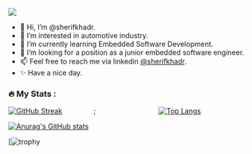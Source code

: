 ![](https://komarev.com/ghpvc/?username=sherifkhadr&style=plastic&color=1B9C85)

- 👋 Hi, I’m @sherifkhadr.
- 👀 I’m interested in automotive industry.
- 🌱 I’m currently learning Embedded Software Development.
- 💞️ I’m looking for a position as a junior embedded software engineer.
- 📫 Feel free to reach me via linkedin [@sherifkhadr](https://www.linkedin.com/in/sherifkhadr/).
- ✨ Have a nice day.

### :fire: My Stats :

[![GitHub Streak](http://github-readme-streak-stats.herokuapp.com?user=sherifkhadr&theme=dark&background=000000)](https://git.io/streak-stats)&nbsp;&nbsp;&nbsp;&nbsp;&nbsp;&nbsp;&nbsp;&nbsp;&nbsp;&nbsp;&nbsp;&nbsp;&nbsp;&nbsp;&nbsp;&nbsp;;&nbsp;&nbsp;&nbsp;&nbsp;&nbsp;&nbsp;&nbsp;&nbsp;&nbsp;&nbsp;&nbsp;&nbsp;&nbsp;&nbsp;&nbsp;&nbsp;&nbsp;&nbsp;&nbsp;&nbsp;&nbsp;&nbsp;&nbsp;&nbsp;&nbsp;&nbsp;&nbsp;&nbsp;&nbsp;&nbsp;&nbsp;&nbsp;[![Top Langs](https://github-readme-stats.vercel.app/api/top-langs/?username=sherifkhadr&layout=compact&theme=vision-friendly-dark)](https://github.com/anuraghazra/github-readme-stats)

[![Anurag's GitHub stats](https://github-readme-stats.vercel.app/api?username=sherifkhadr&theme=merko)](https://github.com/anuraghazra/github-readme-stats)


[![trophy](https://github-profile-trophy.vercel.app/?username=sherifkhadr&theme=chalk)

<!---
sherifkhadr/sherifkhadr is a ✨ special ✨ repository because its `README.md` (this file) appears on your GitHub profile.
You can click the Preview link to take a look at your changes.
--->
